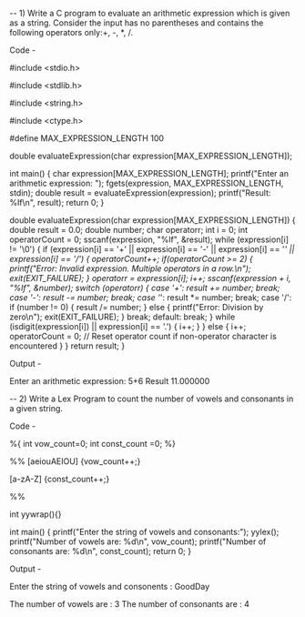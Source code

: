 -- 1) Write a C program to evaluate an arithmetic expression which is given as a string. Consider the input has no parentheses and contains the following operators only:+, -, *, /.

Code -

#include <stdio.h>

#include <stdlib.h>

#include <string.h>

#include <ctype.h>

#define MAX_EXPRESSION_LENGTH 100

double evaluateExpression(char expression[MAX_EXPRESSION_LENGTH]);

int main() {
    char expression[MAX_EXPRESSION_LENGTH];
    printf("Enter an arithmetic expression: ");
    fgets(expression, MAX_EXPRESSION_LENGTH, stdin);
    double result = evaluateExpression(expression);
    printf("Result: %lf\n", result);
    return 0;
}

double evaluateExpression(char expression[MAX_EXPRESSION_LENGTH]) {
    double result = 0.0;
    double number;
    char operatorr;
    int i = 0;
    int operatorCount = 0;
    sscanf(expression, "%lf", &result);
    while (expression[i] != '\0') {
        if (expression[i] == '+' || expression[i] == '-' || expression[i] == '*' || expression[i] == '/') {
            operatorCount++;
            if(operatorCount >= 2) {
                printf("Error: Invalid expression. Multiple operators in a row.\n");
                exit(EXIT_FAILURE);
            }
            operatorr = expression[i];
            i++;
            sscanf(expression + i, "%lf", &number);
            switch (operatorr) {
                case '+':
                    result += number;
                    break;
                case '-':
                    result -= number;
                    break;
                case '*':
                    result *= number;
                    break;
                case '/':
                    if (number != 0) {
                        result /= number;
                    } else {
                        printf("Error: Division by zero\n");
                        exit(EXIT_FAILURE);
                    }
                    break;
                default:
                    break;
            }
            while (isdigit(expression[i]) || expression[i] == '.') {
                i++;
            }
        } else {
            i++;
            operatorCount = 0; // Reset operator count if non-operator character is encountered
        }
    }
    return result;
}

Output -

Enter an arithmetic expression: 5+6
Result 11.000000

-- 2) Write a Lex Program to count the number of vowels and consonants in a given string.

Code -

%{
    int vow_count=0;
    int const_count =0;
%}
 
%%
[aeiouAEIOU] {vow_count++;}

[a-zA-Z] {const_count++;}

%%

int yywrap(){}

int main()
{
    printf("Enter the string of vowels and consonants:");
    yylex();
    printf("Number of vowels are:  %d\n", vow_count);
    printf("Number of consonants are:  %d\n", const_count);
    return 0;
} 

Output -

Enter the string of vowels and consonents : GoodDay

The number of vowels are : 3
The number of consonants are : 4
